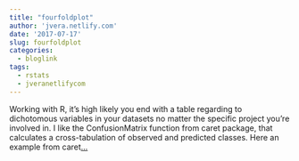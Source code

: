 ```yaml
---
title: "fourfoldplot"
author: 'jvera.netlify.com'
date: '2017-07-17'
slug: fourfoldplot
categories:
  - bloglink
tags:
  - rstats
  - jveranetlifycom
---
```


Working with R, it’s high likely you end with a table regarding to dichotomous variables in your datasets no matter the specific project you’re involved in. I like the ConfusionMatrix function from caret package, that calculates a cross-tabulation of observed and predicted classes. Here an example from caret[... <i class="fas fa-external-link-alt"></i>](http://jvera.netlify.com/post/2017/07/17/fourfoldplot-a-prettier-confusion-matrix-in-base-r/)

